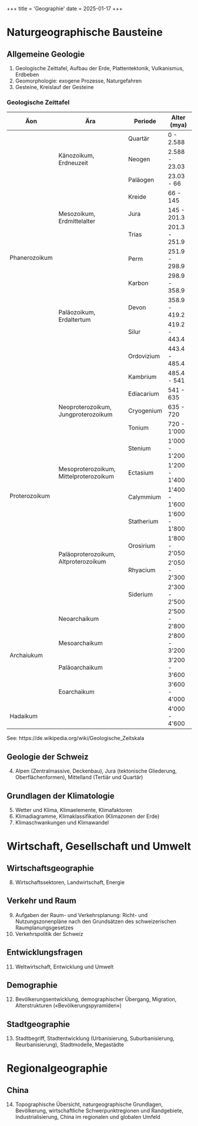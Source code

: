 +++
title = 'Geographie'
date = 2025-01-17
+++

# Naturgeographische Bausteine
## Allgemeine Geologie

1. Geologische Zeittafel, Aufbau der Erde, Plattentektonik, Vulkanismus, Erdbeben
2. Geomorphologie: exogene Prozesse, Naturgefahren
3. Gesteine, Kreislauf der Gesteine

### Geologische Zeittafel

<table>
    <thead>
        <tr>
            <th>Äon</th>
            <th>Ära</th>
            <th>Periode</th>
            <th>Alter (mya)</th>
        </tr>
    </thead>
    <tbody>
        <tr>
            <td rowspan=12>Phanerozoikum</td>
            <td rowspan=3>Käno­zoikum, Erdneuzeit</td>
            <td>Quartär</td>
            <td>0 - 2.588</td>
        </tr>
        <tr>
            <td>Neogen</td>
            <td>2.588 - 23.03</td>
        </tr>
        <tr>
            <td>Paläogen</td>
            <td>23.03 - 66</td>
        </tr>
        <tr>
            <td rowspan=3>Mesozoikum, Erdmittelalter</td>
            <td>Kreide</td>
            <td>66 - 145</td>
        </tr>
        <tr>
            <td>Jura</td>
            <td>145 - 201.3</td>
        </tr>
        <tr>
            <td>Trias</td>
            <td>201.3 - 251.9</td>
        </tr>
        <tr>
            <td rowspan=6>Paläozoikum, Erdaltertum</td>
            <td>Perm</td>
            <td>251.9 - 298.9</td>
        </tr>
        <tr>
            <td>Karbon</td>
            <td>298.9 - 358.9</td>
        </tr>
        <tr>
            <td>Devon</td>
            <td>358.9 - 419.2</td>
        </tr>
        <tr>
            <td>Silur</td>
            <td>419.2 - 443.4</td>
        </tr>
        <tr>
            <td>Ordovizium</td>
            <td>443.4 - 485.4</td>
        </tr>
        <tr>
            <td>Kambrium</td>
            <td>485.4 - 541</td>
        </tr>
        <tr>
            <td rowspan=10>Proterozoikum</td>
            <td rowspan=3>Neoproterozoikum, Jungproterozoikum</td>
            <td>Ediacarium</td>
            <td>541 - 635</td>
        </tr>
        <tr>
            <td>Cryogenium</td>
            <td>635 - 720</td>
        </tr>
        <tr>
            <td>Tonium</td>
            <td>720 - 1'000</td>
        </tr>
        <tr>
            <td rowspan=3>Mesoprote­rozoikum, Mittelprote­rozoikum</td>
            <td>Stenium</td>
            <td>1'000 - 1'200</td>
        </tr>
        <tr>
            <td>Ectasium</td>
            <td>1'200 - 1'400</td>
        </tr>
        <tr>
            <td>Calymmium</td>
            <td>1'400 - 1'600</td>
        </tr>
        <tr>
            <td rowspan=4>Paläoprote­rozoikum, Altprote­rozoikum</td>
            <td>Statherium</td>
            <td>1'600 - 1'800</td>
        </tr>
        <tr>
            <td>Orosirium</td>
            <td>1'800 - 2'050</td>
        </tr>
        <tr>
            <td>Rhyacium</td>
            <td>2'050 - 2'300</td>
        </tr>
        <tr>
            <td>Siderium</td>
            <td>2'300 - 2'500</td>
        </tr>
        <tr>
            <td rowspan=4>Archaiukum</td>
            <td colspan=2>Neoarchaikum</td>
            <td>2'500 - 2'800</td>
        </tr>
        <tr>
            <td colspan=2>Mesoarchaikum</td>
            <td>2'800 - 3'200</td>
        </tr>
        <tr>
            <td colspan=2>Paläoarchaikum</td>
            <td>3'200 - 3'600</td>
        </tr>
        <tr>
            <td colspan=2>Eoarchaikum</td>
            <td>3'600 - 4'000</td>
        </tr>
        <tr>
            <td colspan=3>Hadaikum</td>
            <td>4'000 - 4'600</td>
        </tr>
    </tbody>
</table>
See: https://de.wikipedia.org/wiki/Geologische_Zeitskala

## Geologie der Schweiz

4. Alpen (Zentralmassive, Deckenbau), Jura (tektonische Gliederung, Oberflächenformen), Mittelland (Tertiär und Quartär)

## Grundlagen der Klimatologie

5. Wetter und Klima, Klimaelemente, Klimafaktoren
6. Klimadiagramme, Klimaklassifikation (Klimazonen der Erde)
7. Klimaschwankungen und Klimawandel

# Wirtschaft, Gesellschaft und Umwelt
## Wirtschaftsgeographie

8. Wirtschaftssektoren, Landwirtschaft, Energie

## Verkehr und Raum

9. Aufgaben der Raum- und Verkehrsplanung: Richt- und Nutzungszonenpläne nach den Grundsätzen des schweizerischen Raumplanungsgesetzes
10. Verkehrspolitik der Schweiz

## Entwicklungsfragen

11. Weltwirtschaft, Entwicklung und Umwelt

## Demographie

12. Bevölkerungsentwicklung, demographischer Übergang, Migration, Alterstrukturen («Bevölkerungspyramiden»)

## Stadtgeographie

13. Stadtbegriff, Stadtentwicklung (Urbanisierung, Suburbanisierung, Reurbanisierung), Stadtmodelle, Megastädte

# Regionalgeographie
## China

14. Topographische Übersicht, naturgeographische Grundlagen, Bevölkerung, wirtschaftliche Schwerpunktregionen und Randgebiete, Industrialisierung, China im regionalen und globalen Umfeld
